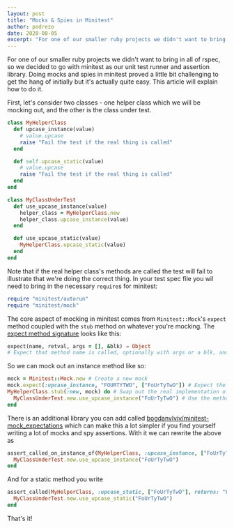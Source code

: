 ```yaml
---
layout: post
title: "Mocks & Spies in Minitest"
author: podrezo
date: 2020-08-05
excerpt: "For one of our smaller ruby projects we didn't want to bring in all of rspec, so we decided to go with minitest as our unit test runner and assertion library. Doing mocks and spies in minitest proved a little bit challenging to get the hang of initially but it's actually quite easy. This article will explain how to do it."
---
```

For one of our smaller ruby projects we didn't want to bring in all of rspec, so we decided to go with minitest as our unit test runner and assertion library. Doing mocks and spies in minitest proved a little bit challenging to get the hang of initially but it's actually quite easy. This article will explain how to do it.

First, let's consider two classes - one helper class which we will be mocking out, and the other is the class under test.


```ruby
class MyHelperClass
  def upcase_instance(value)
    # value.upcase
    raise "Fail the test if the real thing is called"
  end

  def self.upcase_static(value)
    # value.upcase
    raise "Fail the test if the real thing is called"
  end
end

class MyClassUnderTest
  def use_upcase_instance(value)
    helper_class = MyHelperClass.new
    helper_class.upcase_instance(value)
  end

  def use_upcase_static(value)
    MyHelperClass.upcase_static(value)
  end
end
```

Note that if the real helper class's methods are called the test will fail to illustrate that we're doing the correct thing. In your test spec file you wil need to bring in the necessary `require`s for minitest:

```ruby
require "minitest/autorun"
require "minitest/mock"
```

The core aspect of mocking in minitest comes from `Minitest::Mock`'s `expect` method coupled with the `stub` method on whatever you're mocking. The [expect method signature](https://www.rubydoc.info/gems/minitest/Minitest/Mock) looks like this:

```ruby
expect(name, retval, args = [], &blk) ⇒ Object
# Expect that method name is called, optionally with args or a blk, and returns retval.
```

So we can mock out an instance method like so:

```ruby
mock = Minitest::Mock.new # Create a new mock
mock.expect(:upcase_instance, "FOURTYTWO", ["FoUrTyTwO"]) # Expect the upcase_instance method to be called with one argument "FoUrTyTwO" and force it to return the value "FOURTYTWO"
MyHelperClass.stub(:new, mock) do # Swap out the real implementation of the "new" method of MyHelperClass to return our mock
  MyClassUnderTest.new.use_upcase_instance("FoUrTyTwO") # Use the method. The expectation has already been set in the previous line
end
```

There is an additional library you can add called [bogdanvlviv/minitest-mock_expectations](https://github.com/bogdanvlviv/minitest-mock_expectations) which can make this a lot simpler if you find yourself writing a lot of mocks and spy assertions. With it we can rewrite the above as

```ruby
assert_called_on_instance_of(MyHelperClass, :upcase_instance, ["FoUrTyTwO"], returns: "FOURTYTWO") do
  MyClassUnderTest.new.use_upcase_instance("FoUrTyTwO")
end
```

And for a static method you write

```ruby
assert_called(MyHelperClass, :upcase_static, ["FoUrTyTwO"], returns: "FOURTYTWO") do
  MyClassUnderTest.new.use_upcase_static("FoUrTyTwO")
end
```

That's it!